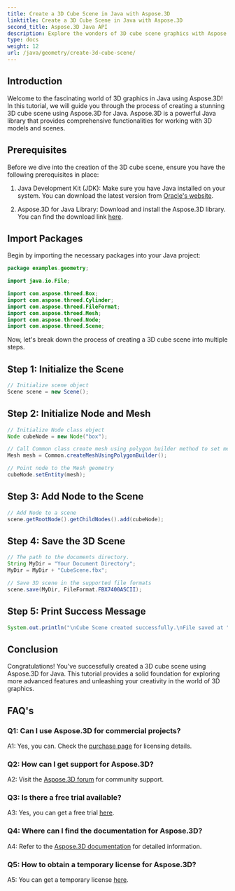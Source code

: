 ```yaml
---
title: Create a 3D Cube Scene in Java with Aspose.3D
linktitle: Create a 3D Cube Scene in Java with Aspose.3D
second_title: Aspose.3D Java API
description: Explore the wonders of 3D cube scene graphics with Aspose.3D for Java. Create stunning scenes effortlessly.
type: docs
weight: 12
url: /java/geometry/create-3d-cube-scene/
---
```

## Introduction

Welcome to the fascinating world of 3D graphics in Java using Aspose.3D! In this tutorial, we will guide you through the process of creating a stunning 3D cube scene using Aspose.3D for Java. Aspose.3D is a powerful Java library that provides comprehensive functionalities for working with 3D models and scenes.

## Prerequisites

Before we dive into the creation of the 3D cube scene, ensure you have the following prerequisites in place:

1. Java Development Kit (JDK): Make sure you have Java installed on your system. You can download the latest version from [Oracle's website](https://www.oracle.com/java/).

2. Aspose.3D for Java Library: Download and install the Aspose.3D library. You can find the download link [here](https://releases.aspose.com/3d/java/).

## Import Packages

Begin by importing the necessary packages into your Java project:

```java
package examples.geometry;

import java.io.File;

import com.aspose.threed.Box;
import com.aspose.threed.Cylinder;
import com.aspose.threed.FileFormat;
import com.aspose.threed.Mesh;
import com.aspose.threed.Node;
import com.aspose.threed.Scene;
```

Now, let's break down the process of creating a 3D cube scene into multiple steps.

## Step 1: Initialize the Scene

```java
// Initialize scene object
Scene scene = new Scene();
```

## Step 2: Initialize Node and Mesh

```java
// Initialize Node class object
Node cubeNode = new Node("box");

// Call Common class create mesh using polygon builder method to set mesh instance
Mesh mesh = Common.createMeshUsingPolygonBuilder();

// Point node to the Mesh geometry
cubeNode.setEntity(mesh);
```

## Step 3: Add Node to the Scene

```java
// Add Node to a scene
scene.getRootNode().getChildNodes().add(cubeNode);
```

## Step 4: Save the 3D Scene

```java
// The path to the documents directory.
String MyDir = "Your Document Directory";
MyDir = MyDir + "CubeScene.fbx";

// Save 3D scene in the supported file formats
scene.save(MyDir, FileFormat.FBX7400ASCII);
```

## Step 5: Print Success Message

```java
System.out.println("\nCube Scene created successfully.\nFile saved at " + MyDir);
```

## Conclusion

Congratulations! You've successfully created a 3D cube scene using Aspose.3D for Java. This tutorial provides a solid foundation for exploring more advanced features and unleashing your creativity in the world of 3D graphics.

## FAQ's

### Q1: Can I use Aspose.3D for commercial projects?

A1: Yes, you can. Check the [purchase page](https://purchase.aspose.com/buy) for licensing details.

### Q2: How can I get support for Aspose.3D?

A2: Visit the [Aspose.3D forum](https://forum.aspose.com/c/3d/18) for community support.

### Q3: Is there a free trial available?

A3: Yes, you can get a free trial [here](https://releases.aspose.com/).

### Q4: Where can I find the documentation for Aspose.3D?

A4: Refer to the [Aspose.3D documentation](https://reference.aspose.com/3d/java/) for detailed information.

### Q5: How to obtain a temporary license for Aspose.3D?

A5: You can get a temporary license [here](https://purchase.aspose.com/temporary-license/).
